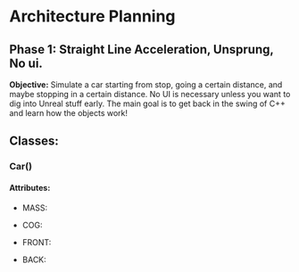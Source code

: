 # Architecture Planning
## Phase 1: Straight Line Acceleration, Unsprung, No ui.
**Objective:** Simulate a car starting from stop, going a certain distance, and maybe stopping in a certain distance. No UI is necessary unless you want to dig into Unreal stuff early. The main goal is to get back in the swing of C++ and learn how the objects work! 

## Classes:
### Car()
#### Attributes: 
+ MASS: 

+ COG:

+ FRONT:

+ BACK: